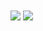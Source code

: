 <!-- ### Hi there 👋-->

<!--
**AaryadevChandra/AaryadevChandra** is a ✨ _special_ ✨ repository because its `README.md` (this file) appears on your GitHub profile.

Here are some ideas to get you started:

- 🔭 I’m currently working on ...
- 🌱 I’m currently learning ...
- 👯 I’m looking to collaborate on ...
- 🤔 I’m looking for help with ...
- 💬 Ask me about ...
- 📫 How to reach me: ...
- 😄 Pronouns: ...
- ⚡ Fun fact: ...
-->
<img align="center" src="https://github-readme-stats.vercel.app/api?username=AaryadevChandra&&show_icons=true&&theme=radical" />
<img align="center" src="https://AaryadevChandra/api/top-langs/?username=AaryadevChandra" /> 


